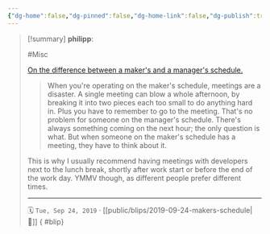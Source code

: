 ```yaml
---
{"dg-home":false,"dg-pinned":false,"dg-home-link":false,"dg-publish":true,"type":"blip","created-date":"2019-09-24T00:00:00","disabled rules":["yaml-title","yaml-title-alias","file-name-heading"],"title":"philipp @ 2019-09-24","dg-permalink":"2019/09/24/makers-schedule/","updated-date":"2025-04-30T22:27:35","dg-path":"blips/2019-09-24-makers-schedule.md","permalink":"/2019/09/24/makers-schedule/","dgPassFrontmatter":true,"created":"2019-09-24T00:00:00","updated":"2025-04-30T22:27:35"}
---
```


> [!summary] **philipp**:
>
> #Misc
>
> [On the difference between a maker's and a manager's schedule.](http://www.paulgraham.com/makersschedule.html)
>
> > When you're operating on the maker's schedule, meetings are a disaster. A single meeting can blow a whole afternoon, by breaking it into two pieces each too small to do anything hard in. Plus you have to remember to go to the meeting. That's no problem for someone on the manager's schedule. There's always something coming on the next hour; the only question is what. But when someone on the maker's schedule has a meeting, they have to think about it.
>
> This is why I usually recommend having meetings with developers next to the lunch break, shortly after work start or before the end of the work day. YMMV though, as different people prefer different times.
> - - -
>
> 🗓️ `Tue, Sep 24, 2019` · [[public/blips/2019-09-24-makers-schedule\|🔗]]
{ #blip}

